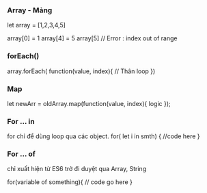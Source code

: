 ### Array - Mảng
let array = [1,2,3,4,5]

array[0] = 1
array[4] = 5
array[5] // Error : index out of range

### forEach()

array.forEach( function(value, index){
  // Thân loop
})

### Map

let newArr = oldArray.map(function(value, index){
  logic
});

### For ... in
for chỉ để dùng loop qua các object.
for( let i in smth) {
  //code here
}

### For ... of
chỉ xuất hiện từ ES6 trở đi
 duyệt qua Array, String

 for(variable of something){
   // code go here
 }